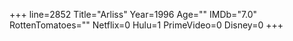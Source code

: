 +++
line=2852
Title="Arliss"
Year=1996
Age=""
IMDb="7.0"
RottenTomatoes=""
Netflix=0
Hulu=1
PrimeVideo=0
Disney=0
+++

